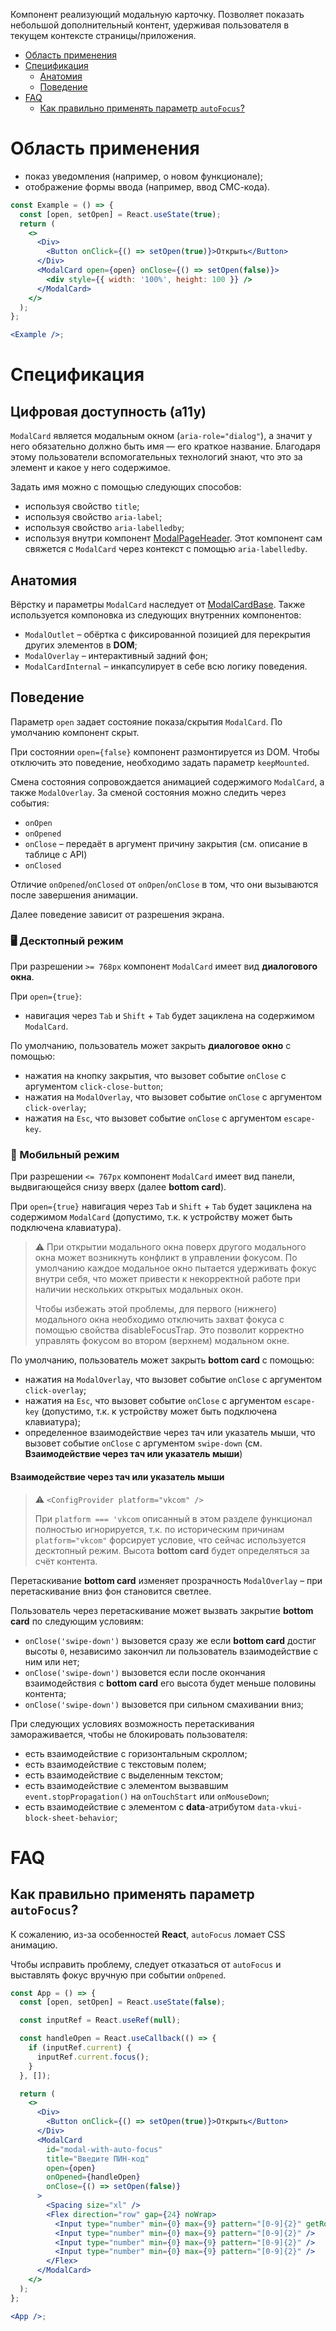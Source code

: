 Компонент реализующий модальную карточку. Позволяет показать небольшой дополнительный контент, удерживая пользователя в текущем
контексте страницы/приложения.

- <a href="{{anchor}}">Область применения</a>
- <a href="{{anchor}}">Спецификация</a>
  - <a href="{{anchor}}">Анатомия</a>
  - <a href="{{anchor}}">Поведение</a>
- <a href="{{anchor}}">FAQ</a>
  - <a href="{{anchor}}">Как правильно применять параметр `autoFocus`?</a>

# Область применения

- показ уведомления (например, о новом функционале);
- отображение формы ввода (например, ввод СМС-кода).

```jsx { "props": { "layout": false, "adaptivity": true, "showCustomPanelHeaderAfterProps": true } }
const Example = () => {
  const [open, setOpen] = React.useState(true);
  return (
    <>
      <Div>
        <Button onClick={() => setOpen(true)}>Открыть</Button>
      </Div>
      <ModalCard open={open} onClose={() => setOpen(false)}>
        <div style={{ width: '100%', height: 100 }} />
      </ModalCard>
    </>
  );
};

<Example />;
```

# Спецификация

## Цифровая доступность (a11y)

`ModalCard` является модальным окном (`aria-role="dialog"`), а значит у него обязательно должно быть имя — его краткое название. Благодаря этому пользователи вспомогательных технологий знают, что это за элемент и какое у него содержимое.

Задать имя можно с помощью следующих способов:

- используя свойство `title`;
- используя свойство `aria-label`;
- используя свойство `aria-labelledby`;
- используя внутри компонент [ModalPageHeader](#/ModalPageHeader). Этот компонент сам свяжется с `ModalCard` через контекст c помощью `aria-labelledby`.

## Анатомия

Вёрстку и параметры `ModalCard` наследует от [ModalCardBase](#/ModalCardBase). Также используется компоновка из следующих внутренних
компонентов:

- `ModalOutlet` – обёртка с фиксированной позицией для перекрытия других элементов в **DOM**;
- `ModalOverlay` – интерактивный задний фон;
- `ModalCardInternal` – инкапсулирует в себе всю логику поведения.

## Поведение

Параметр `open` задает состояние показа/скрытия `ModalCard`. По умолчанию компонент скрыт.

При состоянии `open={false}` компонент размонтируется из DOM. Чтобы отключить это поведение, необходимо задать параметр
`keepMounted`.

Смена состояния сопровождается анимацией содержимого `ModalCard`, а также `ModalOverlay`. За сменой состояния можно следить
через события:

- `onOpen`
- `onOpened`
- `onClose` – передаёт в аргумент причину закрытия (см. описание в таблице с API)
- `onClosed`

Отличие `onOpened`/`onClosed` от `onOpen`/`onClose` в том, что они вызываются после завершения анимации.

Далее поведение зависит от разрешения экрана.

### 🖥️ Десктопный режим

При разрешении `>= 768px` компонент `ModalCard` имеет вид **диалогового окна**.

При `open={true}`:

- навигация через `Tab` и `Shift` + `Tab` будет зациклена на содержимом `ModalCard`.

По умолчанию, пользователь может закрыть **диалоговое окно** с помощью:

- нажатия на кнопку закрытия, что вызовет событие `onClose` с аргументом `click-close-button`;
- нажатия на `ModalOverlay`, что вызовет событие `onClose` с аргументом `click-overlay`;
- нажатия на `Esc`, что вызовет событие `onClose` с аргументом `escape-key`.

### 📱 Мобильный режим

При разрешении `<= 767px` компонент `ModalCard` имеет вид панели, выдвигающейся снизу вверх (далее **bottom card**).

При `open={true}` навигация через `Tab` и `Shift` + `Tab` будет зациклена на содержимом `ModalCard` (допустимо, т.к. к устройству
может быть подключена клавиатура).

> ⚠️ При открытии модального окна поверх другого модального окна может возникнуть конфликт в управлении фокусом.
> По умолчанию каждое модальное окно пытается удерживать фокус внутри себя, что может привести к некорректной работе при наличии нескольких открытых модальных окон.
>
> Чтобы избежать этой проблемы, для первого (нижнего) модального окна необходимо отключить захват фокуса с помощью свойства disableFocusTrap.
> Это позволит корректно управлять фокусом во втором (верхнем) модальном окне.

По умолчанию, пользователь может закрыть **bottom card** с помощью:

- нажатия на `ModalOverlay`, что вызовет событие `onClose` с аргументом `click-overlay`;
- нажатия на `Esc`, что вызовет событие `onClose` с аргументом `escape-key` (допустимо, т.к. к устройству может быть подключена
  клавиатура);
- определенное взаимодействие через тач или указатель мыши, что вызовет событие `onClose` с аргументом `swipe-down`
  (см. **Взаимодействие через тач или указатель мыши**)

#### Взаимодействие через тач или указатель мыши

> ⚠️ `<ConfigProvider platform="vkcom" />`
>
> При `platform === 'vkcom` описанный в этом разделе функционал полностью игнорируется, т.к. по историческим причинам
> `platform="vkcom"` форсирует условие, что сейчас используется десктопный режим. Высота **bottom card** будет определяться за счёт
> контента.

Перетаскивание **bottom card** изменяет прозрачность `ModalOverlay` – при перетаскивание вниз фон становится светлее.

Пользователь через перетаскивание может вызвать закрытие **bottom card** по следующим условиям:

- `onClose('swipe-down')` вызовется сразу же если **bottom card** достиг высоты `0`, независимо закончил ли пользователь
  взаимодействие с ним или нет;
- `onClose('swipe-down')` вызовется если после окончания взаимодействия с **bottom card** его высота будет меньше половины контента;
- `onClose('swipe-down')` вызовется при сильном смахивании вниз;

При следующих условиях возможность перетаскивания замораживается, чтобы не блокировать пользователя:

- есть взаимодействие с горизонтальным скроллом;
- есть взаимодействие с текстовым полем;
- есть взаимодействие с выделенным текстом;
- есть взаимодействие с элементом вызвавшим `event.stopPropagation()` на `onTouchStart` или `onMouseDown`;
- есть взаимодействие с элементом с **data**-атрибутом `data-vkui-block-sheet-behavior`;

# FAQ

## Как правильно применять параметр `autoFocus`?

К сожалению, из-за особенностей **React**, `autoFocus` ломает CSS анимацию.

Чтобы исправить проблему, следует отказаться от `autoFocus` и выставлять фокус вручную при событии `onOpened`.

```jsx { "props": { "layout": false, "adaptivity": true } }
const App = () => {
  const [open, setOpen] = React.useState(false);

  const inputRef = React.useRef(null);

  const handleOpen = React.useCallback(() => {
    if (inputRef.current) {
      inputRef.current.focus();
    }
  }, []);

  return (
    <>
      <Div>
        <Button onClick={() => setOpen(true)}>Открыть</Button>
      </Div>
      <ModalCard
        id="modal-with-auto-focus"
        title="Введите ПИН-код"
        open={open}
        onOpened={handleOpen}
        onClose={() => setOpen(false)}
      >
        <Spacing size="xl" />
        <Flex direction="row" gap={24} noWrap>
          <Input type="number" min={0} max={9} pattern="[0-9]{2}" getRootRef={inputRef} />
          <Input type="number" min={0} max={9} pattern="[0-9]{2}" />
          <Input type="number" min={0} max={9} pattern="[0-9]{2}" />
          <Input type="number" min={0} max={9} pattern="[0-9]{2}" />
        </Flex>
      </ModalCard>
    </>
  );
};

<App />;
```
